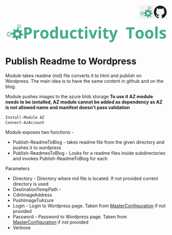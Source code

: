 <!--Category:react,firebase--> 
 <p align="right">
    <a href="http://productivitytools.tech/productivitytools-createsqlserverdatabase/"><img src="Images/Header/ProductivityTools_green_40px_2.png" /><a> 
    <a href="https://github.com/pwujczyk/ProductivityTools.Learning.ReactWithFirebaseAuthWithDb"><img src="Images/Header/Github_border_40px.png" /></a>
</p>
<p align="center">
    <a href="http://http://productivitytools.tech/">
        <img src="Images/Header/LogoTitle_green_500px.png" />
    </a>
</p>


# Publish Readme to Wordpress

Module takes readme (md) file converts it to html and publish on Wordpress. The main idea is to have the same content in github and on the blog.

<!--more-->

Module pushes images to the azure blob storage
**To use it AZ module needs to be isntalled, AZ module cannot be added as dependency as AZ is not allowed name and manifest doesn't pass validation**
```
Install-Module AZ
Connect-AzAccount
```

Module exposes two functions - 
- Publish-ReadmeToBlog - takes readme file from the given directory and pushes it to wordpress
- Publish-ReadmesToBlog - Looks for a readme files inside subdirectories and invokes Publish-ReadmeToBlog for each 

Parameters
- Directory - Directory where md file is located. If not provided current directory is used
- DestinationTempPath - 
- CdnImageAddress
- PushImageToAzure
- Login - Login to Wordpress page. Taken from [MasterConfiguration](http://productivitytools.tech/powershell-master-configuration/) if not provided
- Password - Password to Wordpress page. Taken from [MasterConfiguration](http://productivitytools.tech/powershell-master-configuration/) if not provided
- Verbose
